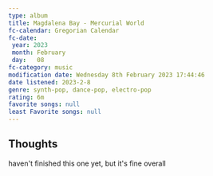 ```yaml
---
type: album 
title: Magdalena Bay - Mercurial World 
fc-calendar: Gregorian Calendar
fc-date: 
 year: 2023
 month: February
 day:   08
fc-category: music
modification date: Wednesday 8th February 2023 17:44:46
date listened: 2023-2-8 
genre: synth-pop, dance-pop, electro-pop
rating: 6m
favorite songs: null
least Favorite songs: null
---
```

## Thoughts

haven't finished this one yet, but it's fine overall